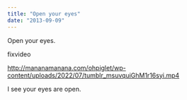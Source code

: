 ```yaml
---
title: "Open your eyes"
date: "2013-09-09"
---
```


Open your eyes.

fixvideo

http://mananamanana.com/ohpiglet/wp-content/uploads/2022/07/tumblr_msuvquiGhM1r16syi.mp4

I see your eyes are open.
